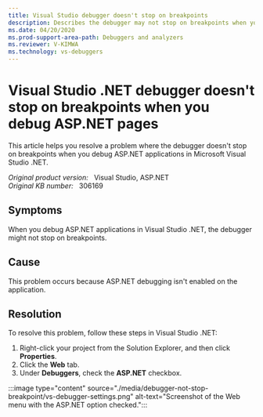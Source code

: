 ```yaml
---
title: Visual Studio debugger doesn't stop on breakpoints
description: Describes the debugger may not stop on breakpoints when you debug ASP.NET applications in Visual Studio .NET.
ms.date: 04/20/2020
ms.prod-support-area-path: Debuggers and analyzers
ms.reviewer: V-KIMWA
ms.technology: vs-debuggers
---
```

# Visual Studio .NET debugger doesn't stop on breakpoints when you debug ASP.NET pages

This article helps you resolve a problem where the debugger doesn't stop on breakpoints when you debug ASP.NET applications in Microsoft Visual Studio .NET.

_Original product version:_ &nbsp; Visual Studio, ASP.NET  
_Original KB number:_ &nbsp; 306169

## Symptoms

When you debug ASP.NET applications in Visual Studio .NET, the debugger might not stop on breakpoints.

## Cause

This problem occurs because ASP.NET debugging isn't enabled on the application.

## Resolution

To resolve this problem, follow these steps in Visual Studio .NET:

1. Right-click your project from the Solution Explorer, and then click **Properties**.
1. Click the **Web** tab.
1. Under **Debuggers**, check the **ASP.NET** checkbox.

:::image type="content" source="./media/debugger-not-stop-breakpoint/vs-debugger-settings.png" alt-text="Screenshot of the Web menu with the ASP.NET option checked.":::
